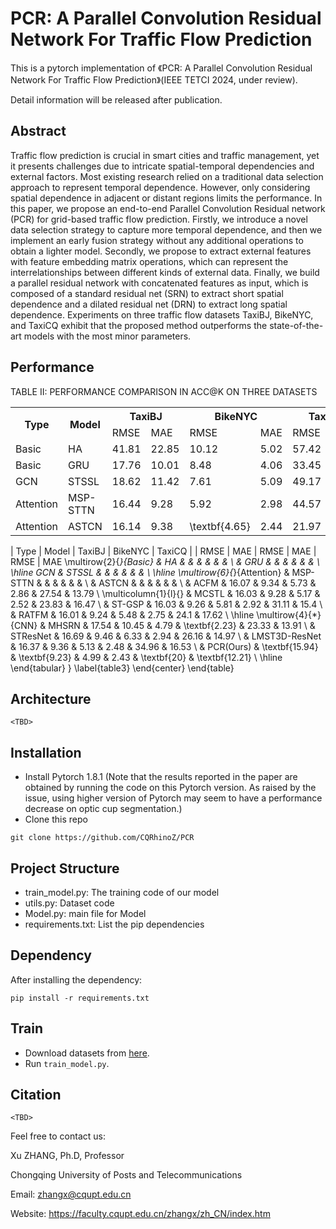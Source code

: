 # PCR: A Parallel Convolution Residual Network For Traffic Flow Prediction

This is a pytorch implementation of 《PCR: A Parallel Convolution Residual Network For Traffic Flow Prediction》(IEEE TETCI 2024, under review). 

Detail information will be released after publication.


## Abstract

Traffic flow prediction is crucial in smart cities and traffic management, yet it presents challenges due to intricate spatial-temporal dependencies and external factors. Most existing research relied on a traditional data selection approach to represent temporal dependence. However, only considering spatial dependence in adjacent or distant regions limits the performance. In this paper, we propose an end-to-end Parallel Convolution Residual network (PCR) for grid-based traffic flow prediction. Firstly, we introduce a novel data selection strategy to capture more temporal dependence, and then we implement an early fusion strategy without any additional operations to obtain a lighter model. Secondly, we propose to extract external features with feature embedding matrix operations, which can represent the interrelationships between different kinds of external data. Finally, we build a parallel residual network with concatenated features as input, which is composed of a standard residual net (SRN) to extract short spatial dependence and a dilated residual net (DRN) to extract long spatial dependence. Experiments on three traffic flow datasets TaxiBJ, BikeNYC, and TaxiCQ exhibit that the proposed method outperforms the state-of-the-art models with the most minor parameters.

## Performance
TABLE II: PERFORMANCE COMPARISON IN ACC@K ON THREE DATASETS
<table style="width:100%;">
  <tr>
    <th rowspan="2">Type</th>
    <th rowspan="2">Model</th>
    <th colspan="2">TaxiBJ</th>
    <th colspan="2">BikeNYC</th>
    <th colspan="2">TaxiCQ</th>
  </tr>
  <tr>
    <td>RMSE</td>
    <td>MAE</td>
    <td>RMSE</td>
    <td>MAE</td>
    <td>RMSE</td>
    <td>MAE</td>
  </tr>
  <tr>
    <td>Basic</td>
    <td>HA</td>
    <td>41.81</td>
    <td>22.85</td>
    <td>10.12</td>
    <td>5.02</td>
    <td>57.42</td>
    <td>25.42</td>
  </tr>
  <tr>
    <td>Basic</td>
    <td>GRU</td>
    <td>17.76</td>
    <td>10.01</td>
    <td>8.48</td>
    <td>4.06 </td>
    <td>33.45</td>
    <td>19.16</td>
  </tr>
  <tr>
    <td>GCN</td>
    <td>STSSL</td>
    <td>18.62</td>
    <td>11.42</td>
    <td>7.61</td>
    <td>5.09</td>
    <td>49.17</td>
    <td>27.9</td>
  </tr>
  <tr>
    <td>Attention</td>
    <td>MSP-STTN</td>
    <td>16.44</td>
    <td>9.28</td>
    <td>5.92</td>
    <td>2.98</td>
    <td>44.57</td>
    <td>21.04</td>
  </tr>
  <tr>
    <td>Attention</td>
    <td>ASTCN</td>
    <td>16.14</td>
    <td>9.38</td>
    <td>\textbf{4.65}</td>
    <td>2.44</td>
    <td>21.97</td>
    <td>13.46</td>
  </tr>
</table>

| Type | Model | TaxiBJ | BikeNYC | TaxiCQ
|      | RMSE  | MAE    | RMSE    | MAE | RMSE | MAE 
\multirow{2}{*}{Basic} & HA                     &                    &                   &                   &                   &                &                    \\
                       & GRU                    &                    &                   &                    &                   &                 &                    \\ \hline
GCN                    & STSSL                  &                    &                   &                    &                    &                 &                     \\ \hline
\multirow{6}{*}{Attention}              & MSP-STTN               &                    &                    &                    &                    &                 &                    \\
                       & ASTCN                  &                    &                    &  &                    &                 &                    \\
                       & ACFM                   & 16.07                   & 9.34                   & 5.73                   & 2.86                   & 27.54                & 13.79                   \\
\multicolumn{1}{l}{}   & MCSTL                  & 16.03                   & 9.28                   & 5.17                   & 2.52                   & 23.83                & 16.47                   \\
                       & ST-GSP                 & 16.03                   & 9.26                   & 5.81                   & 2.92                   & 31.11                & 15.4                    \\
                       & RATFM                  & 16.01                   & 9.24                   & 5.48                   & 2.75                   & 24.1                 & 17.62                   \\ \hline
\multirow{4}{*}{CNN}   & MHSRN                  & 17.54                   & 10.45                  & 4.79                   & \textbf{2.23} & 23.33                & 13.91                   \\
                       & STResNet               & 16.69                   & 9.46                   & 6.33                   & 2.94                   & 26.16                & 14.97                   \\
                       & LMST3D-ResNet          & 16.37                   & 9.36                   & 5.13                   & 2.48                   & 34.96                & 16.53                   \\
                       & PCR(Ours)                    & \textbf{15.94} & \textbf{9.23} & 4.99                   & 2.43                   & \textbf{20} & \textbf{12.21} \\ \hline
\end{tabular}
}
\label{table3}
\end{center}
\end{table}

## Architecture

```
<TBD>
```

## Installation

- Install Pytorch 1.8.1 (Note that the results reported in the paper are obtained by running the code on this Pytorch version. As raised by the issue, using higher version of Pytorch may seem to have a performance decrease on optic cup segmentation.)
- Clone this repo

```
git clone https://github.com/CQRhinoZ/PCR
```

## Project Structure

- train_model.py: The training code of our model
- utils.py: Dataset code
- Model.py: main file for Model
- requirements.txt: List the pip dependencies

## Dependency

After installing the dependency:

    pip install -r requirements.txt

## Train

- Download datasets from [here](https://github.com/CQRhinoZ/TaxiCQ).
- Run `train_model.py`.


## Citation

```
<TBD>
```

Feel free to contact us:

Xu ZHANG, Ph.D, Professor

Chongqing University of Posts and Telecommunications

Email: zhangx@cqupt.edu.cn

Website: https://faculty.cqupt.edu.cn/zhangx/zh_CN/index.htm
